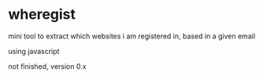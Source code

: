 # wheregist
mini tool to extract which websites i am registered in, based in a given email

using javascript

not finished, version 0.x
